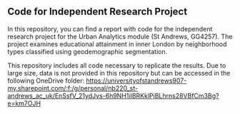 ## Code for Independent Research Project

In this repository, you can find a report with code for the independent research project for the Urban Analytics module (St Andrews, GG4257). The project examines educational attainment in inner London by neighborhood types classified using geodemographic segmentation.

This repository includes all code necessary to replicate the results. Due to large size, data is not provided in this repository but can be accessed in the following OneDrive folder: https://universityofstandrews907-my.sharepoint.com/:f:/g/personal/nb220_st-andrews_ac_uk/EnSsfV_21ydJvs-6h9NH1iIBRKklPjBLhrns28VBfCm3Bg?e=km7OJH
